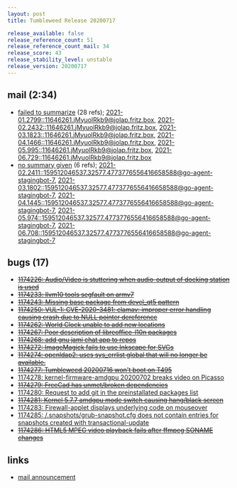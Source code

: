 ```yaml
---
layout: post
title: Tumbleweed Release 20200717

release_available: false
release_reference_count: 51
release_reference_count_mail: 34
release_score: 43
release_stability_level: unstable
release_version: 20200717
---
```


## mail (2:34)

- [failed to summarize](https://lists.opensuse.org/opensuse-factory/2020-07/msg00376.html) (28 refs); [2021-01.2799::<11646261.jMyuolRkb9@jolap.fritz.box>](https://lists.opensuse.org/archives/list/factory@lists.opensuse.org/thread/4MD3OXBZX3AHIZURXJ5ZJR4VXKDPPRY4), [2021-02.2432::<11646261.jMyuolRkb9@jolap.fritz.box>](https://lists.opensuse.org/archives/list/factory@lists.opensuse.org/thread/4MD3OXBZX3AHIZURXJ5ZJR4VXKDPPRY4), [2021-03.1823::<11646261.jMyuolRkb9@jolap.fritz.box>](https://lists.opensuse.org/archives/list/factory@lists.opensuse.org/thread/4MD3OXBZX3AHIZURXJ5ZJR4VXKDPPRY4), [2021-04.1466::<11646261.jMyuolRkb9@jolap.fritz.box>](https://lists.opensuse.org/archives/list/factory@lists.opensuse.org/thread/4MD3OXBZX3AHIZURXJ5ZJR4VXKDPPRY4), [2021-05.995::<11646261.jMyuolRkb9@jolap.fritz.box>](https://lists.opensuse.org/archives/list/factory@lists.opensuse.org/thread/4MD3OXBZX3AHIZURXJ5ZJR4VXKDPPRY4), [2021-06.729::<11646261.jMyuolRkb9@jolap.fritz.box>](https://lists.opensuse.org/archives/list/factory@lists.opensuse.org/thread/4MD3OXBZX3AHIZURXJ5ZJR4VXKDPPRY4)
- [no summary given](https://lists.opensuse.org/archives/list/factory@lists.opensuse.org/thread/EOKOXEZHOT2FQEMAXFCUJ4JGQLOF5YXI) (6 refs); [2021-02.2411::<159512046537.32577.4773776556416658588@go-agent-stagingbot-7>](https://lists.opensuse.org/archives/list/factory@lists.opensuse.org/thread/EOKOXEZHOT2FQEMAXFCUJ4JGQLOF5YXI), [2021-03.1802::<159512046537.32577.4773776556416658588@go-agent-stagingbot-7>](https://lists.opensuse.org/archives/list/factory@lists.opensuse.org/thread/EOKOXEZHOT2FQEMAXFCUJ4JGQLOF5YXI), [2021-04.1445::<159512046537.32577.4773776556416658588@go-agent-stagingbot-7>](https://lists.opensuse.org/archives/list/factory@lists.opensuse.org/thread/EOKOXEZHOT2FQEMAXFCUJ4JGQLOF5YXI), [2021-05.974::<159512046537.32577.4773776556416658588@go-agent-stagingbot-7>](https://lists.opensuse.org/archives/list/factory@lists.opensuse.org/thread/EOKOXEZHOT2FQEMAXFCUJ4JGQLOF5YXI), [2021-06.708::<159512046537.32577.4773776556416658588@go-agent-stagingbot-7>](https://lists.opensuse.org/archives/list/factory@lists.opensuse.org/thread/EOKOXEZHOT2FQEMAXFCUJ4JGQLOF5YXI)

## bugs (17)

<!--more-->

- ~~[1174226: Audio/Video is stuttering when audio-output of docking station is used](https://bugzilla.opensuse.org/show_bug.cgi?id=1174226)~~
- ~~[1174233: llvm10 tools segfault on armv7](https://bugzilla.opensuse.org/show_bug.cgi?id=1174233)~~
- ~~[1174243: Missing base package from devel_qt5 pattern](https://bugzilla.opensuse.org/show_bug.cgi?id=1174243)~~
- ~~[1174250: VUL-1: CVE-2020-3481: clamav: improper error handling causing crash due to NULL pointer dereference](https://bugzilla.opensuse.org/show_bug.cgi?id=1174250)~~
- ~~[1174262: World Clock unable to add new locations](https://bugzilla.opensuse.org/show_bug.cgi?id=1174262)~~
- ~~[1174267: Poor description of libreoffice-l10n  packages](https://bugzilla.opensuse.org/show_bug.cgi?id=1174267)~~
- ~~[1174268: add gnu jami chat app to repos](https://bugzilla.opensuse.org/show_bug.cgi?id=1174268)~~
- ~~[1174272: ImageMagick fails to use Inkscape for SVGs](https://bugzilla.opensuse.org/show_bug.cgi?id=1174272)~~
- ~~[1174274: openldap2: uses sys_errlist global that will no longer be available.](https://bugzilla.opensuse.org/show_bug.cgi?id=1174274)~~
- ~~[1174277: Tumbleweed 20200716 won't boot on T495](https://bugzilla.opensuse.org/show_bug.cgi?id=1174277)~~
- [1174278: kernel-firmware-amdgpu 20200702 breaks video on Picasso](https://bugzilla.opensuse.org/show_bug.cgi?id=1174278)
- ~~[1174279: FreeCad has unmet/broken dependencies](https://bugzilla.opensuse.org/show_bug.cgi?id=1174279)~~
- [1174280: Request to add git in the preinstallated packages list](https://bugzilla.opensuse.org/show_bug.cgi?id=1174280)
- ~~[1174281: Kernel 5.7.7 amdgpu mode switch causing hang/black screen](https://bugzilla.opensuse.org/show_bug.cgi?id=1174281)~~
- [1174283: Firewall-applet displays underlying code on mouseover](https://bugzilla.opensuse.org/show_bug.cgi?id=1174283)
- [1174285: /.snapshots/grub-snapshot.cfg does not contain entries for snapshots created with transactional-update](https://bugzilla.opensuse.org/show_bug.cgi?id=1174285)
- ~~[1174286: HTML5 MPEG video playback fails after ffmpeg SONAME changes](https://bugzilla.opensuse.org/show_bug.cgi?id=1174286)~~



## links

- [mail announcement](https://lists.opensuse.org/archives/list/factory@lists.opensuse.org/thread/EOKOXEZHOT2FQEMAXFCUJ4JGQLOF5YXI)
